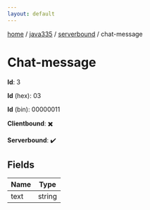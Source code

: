 ```yaml
---
layout: default
---
```


[home](/)  /  [java335](/protocol/java335)  /  [serverbound](/protocol/java335/serverbound)  /  chat-message

# Chat-message

**Id**: 3

**Id** (hex): 03

**Id** (bin): 00000011

**Clientbound**: ✖️

**Serverbound**: ✔️

## Fields

Name | Type
---|---
text | string

